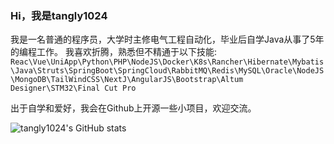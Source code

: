 ### Hi，我是tangly1024

我是一名普通的程序员，大学时主修电气工程自动化，毕业后自学Java从事了5年的编程工作。
我喜欢折腾，熟悉但不精通于以下技能:
`Reac\Vue\UniApp\Python\PHP\NodeJS\Docker\K8s\Rancher\Hibernate\Mybatis\Java\Struts\SpringBoot\SpringCloud\RabbitMQ\Redis\MySQL\Oracle\NodeJS\MongoDB\TailWindCSS\NextJ\AngularJS\Bootstrap\Altum Designer\STM32\Final Cut Pro`

出于自学和爱好，我会在Github上开源一些小项目，欢迎交流。

![tangly1024's GitHub stats](https://github-readme-stats.vercel.app/api?username=tangly1024&show_icons=true&theme=ayu-mirage)
